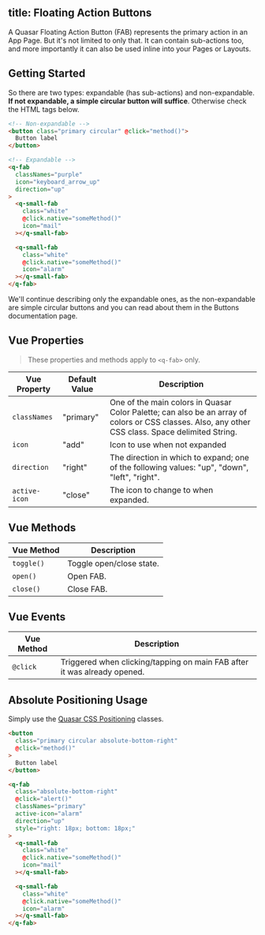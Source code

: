 title: Floating Action Buttons
---
A Quasar Floating Action Button (FAB) represents the primary action in an App Page. But it's not limited to only that. It can contain sub-actions too, and more importantly it can also be used inline into your Pages or Layouts.

<input type="hidden" data-fullpage-demo="web-components/fab">

## Getting Started

So there are two types: expandable (has sub-actions) and non-expandable. **If not expandable, a simple circular button will suffice**. Otherwise check the HTML tags below.

``` html
<!-- Non-expandable -->
<button class="primary circular" @click="method()">
  Button label
</button>

<!-- Expandable -->
<q-fab
  classNames="purple"
  icon="keyboard_arrow_up"
  direction="up"
>
  <q-small-fab
    class="white"
    @click.native="someMethod()"
    icon="mail"
  ></q-small-fab>

  <q-small-fab
    class="white"
    @click.native="someMethod()"
    icon="alarm"
  ></q-small-fab>
</q-fab>
```

We'll continue describing only the expandable ones, as the non-expandable are simple circular buttons and you can read about them in the Buttons documentation page.

## Vue Properties
> These properties and methods apply to `<q-fab>` only.

| Vue Property | Default Value | Description |
| --- | --- | --- |
| `classNames` | "primary" | One of the main colors in Quasar Color Palette; can also be an array of colors or CSS classes. Also, any other CSS class. Space delimited String. |
| `icon` | "add" | Icon to use when not expanded |
| `direction` | "right" | The direction in which to expand; one of the following values: "up", "down", "left", "right". |
| `active-icon` | "close" | The icon to change to when expanded. |

## Vue Methods
| Vue Method | Description |
| --- | --- |
| `toggle()` | Toggle open/close state. |
| `open()` | Open FAB. |
| `close()` | Close FAB. |

## Vue Events
| Vue Method | Description |
| --- | --- |
| `@click` | Triggered when clicking/tapping on main FAB after it was already opened. |

## Absolute Positioning Usage

Simply use the [Quasar CSS Positioning](/api/css-positioning.html) classes.

``` html
<button
  class="primary circular absolute-bottom-right"
  @click="method()"
>
  Button label
</button>

<q-fab
  class="absolute-bottom-right"
  @click="alert()"
  classNames="primary"
  active-icon="alarm"
  direction="up"
  style="right: 18px; bottom: 18px;"
>
  <q-small-fab
    class="white"
    @click.native="someMethod()"
    icon="mail"
  ></q-small-fab>

  <q-small-fab
    class="white"
    @click.native="someMethod()"
    icon="alarm"
  ></q-small-fab>
</q-fab>
```
